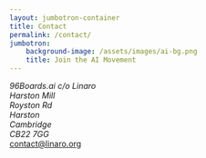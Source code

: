 ```yaml
---
layout: jumbotron-container
title: Contact
permalink: /contact/
jumbotron:
    background-image: /assets/images/ai-bg.png
    title: Join the AI Movement
---
```

<div class="col-xs-12 text-center no-padding">
    <address>
    96Boards.ai c/o Linaro<br />
    Harston Mill<br />  
    Royston Rd<br />
    Harston<br />
    Cambridge<br />
    CB22 7GG<br />
    </address>
</div>
<div class="col-xs-12 text-center no-padding">
    <a class="btn email" href="mailto:contact@linaro.org?subject=96Boards.ai - {{page.url}}" style="margin-bottom: 20px;">
        contact@linaro.org
    </a>
</div>

